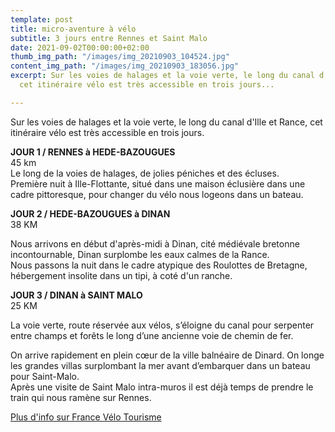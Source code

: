 ```yaml
---
template: post
title: micro-aventure à vélo
subtitle: 3 jours entre Rennes et Saint Malo
date: 2021-09-02T00:00:00+02:00
thumb_img_path: "/images/img_20210903_104524.jpg"
content_img_path: "/images/img_20210903_183056.jpg"
excerpt: Sur les voies de halages et la voie verte, le long du canal d'Ille et Rance,
  cet itinéraire vélo est très accessible en trois jours...

---
```

  
Sur les voies de halages et la voie verte, le long du canal d'Ille et Rance, cet itinéraire vélo est très accessible en trois jours.

**JOUR 1 / RENNES à HEDE-BAZOUGUES**  
45 km  
Le long de la voies de halages, de jolies péniches et des écluses.  
Première nuit à Ille-Flottante, situé dans une maison éclusière dans une cadre pittoresque, pour changer du vélo nous logeons dans un bateau.

**JOUR 2 / HEDE-BAZOUGUES à DINAN**  
38 KM

Nous arrivons en début d'après-midi à Dinan, cité médiévale bretonne incontournable, Dinan surplombe les eaux calmes de la Rance.  
Nous passons la nuit dans le cadre atypique des Roulottes de Bretagne, hébergement insolite dans un tipi, à coté d'un ranche.

**JOUR 3 / DINAN  à SAINT MALO**  
25 KM

La voie verte, route réservée aux vélos, s’éloigne du canal pour serpenter entre champs et forêts le long d’une ancienne voie de chemin de fer.

On arrive rapidement en plein cœur de la ville balnéaire de Dinard. On longe les grandes villas surplombant la mer avant d’embarquer dans un bateau pour Saint-Malo.  
Après une visite de Saint Malo intra-muros il est déjà temps de prendre le train qui nous ramène sur Rennes.

[Plus d'info sur France Vélo Tourisme](https://www.francevelotourisme.com/itineraire/saint-malo-a-arzal-voie-2-bretagne)